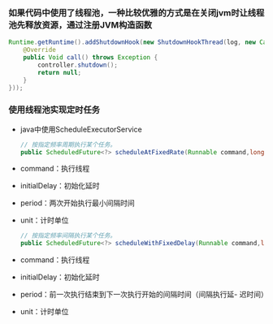 ### 如果代码中使用了线程池，一种比较优雅的方式是在关闭jvm时让线程池先释放资源，通过注册JVM构造函数

```java
Runtime.getRuntime().addShutdownHook(new ShutdownHookThread(log, new Callable<Void>() {
    @Override
    public Void call() throws Exception {
        controller.shutdown();
        return null;
    }
}));
```

### 使用线程池实现定时任务

- java中使用ScheduleExecutorService
  
  ```java
  // 按指定频率周期执行某个任务。
  public ScheduledFuture<?> scheduleAtFixedRate(Runnable command,long initialDelay,long period,TimeUnit unit)
  ```
- command：执行线程
- initialDelay：初始化延时
- period：两次开始执行最小间隔时间
- unit：计时单位
  
  ```java
  // 按指定频率间隔执行某个任务。
  public ScheduledFuture<?> scheduleWithFixedDelay(Runnable command,long initialDelay,long delay,
  ```
- command：执行线程
- initialDelay：初始化延时
- period：前一次执行结束到下一次执行开始的间隔时间（间隔执行延- 迟时间）
- unit：计时单位